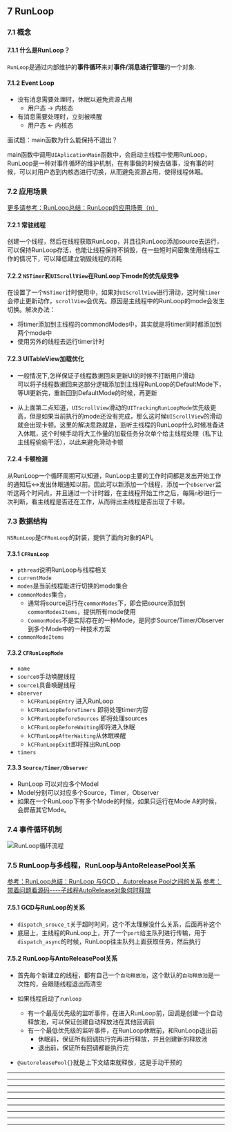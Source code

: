 ## 7 RunLoop


### 7.1 概念

#### 7.1.1 什么是RunLoop？

`RunLoop`是通过内部维护的**事件循环**来对**事件/消息进行管理**的一个对象.

#### 7.1.2 Event Loop

- 没有消息需要处理时，休眠以避免资源占用
	- 用户态 -> 内核态
- 有消息需要处理时，立刻被唤醒
	- 用户态 <- 内核态


面试题：main函数为什么能保持不退出？

main函数中调用`UIAplicationMain`函数中，会启动主线程中使用RunLoop，RunLoop是一种对事件循环的维护机制，在有事做的时候去做事，没有事的时候，可以对用户态到内核态进行切换，从而避免资源占用，使得线程休眠。

### 7.2 应用场景

[更多请参考：RunLoop总结：RunLoop的应用场景（n）](https://cloud.tencent.com/developer/article/1192474)

#### 7.2.1 常驻线程

创建一个线程，然后在线程获取RunLoop，并且往RunLoop添加source去运行，可以保持RunLoop存活，也能让线程保持不销毁，在一些短时间密集使用线程工作的情况下，可以降低建立销毁线程的消耗

#### 7.2.2 `NSTimer`和`UIScrollView`在RunLoop下mode的优先级竞争

在设置了一个`NSTimer`计时使用中，如果对`UIScrollView`进行滑动，这时候`timer`会停止更新动作，`scrollView`会优先。原因是主线程中的RunLoop的mode会发生切换。解决办法：

- 将timer添加到主线程的commondModes中，其实就是将timer同时都添加到两个mode中
- 使用另外的线程去运行timer计时

#### 7.2.3 UITableView加载优化

- 一般情况下,怎样保证子线程数据回来更新UI的时候不打断用户滑动<br>
可以将子线程数据回来这部分逻辑添加到主线程RunLoop的DefaultMode下，等UI更新完，重新回到DefaultMode的时候，再更新

- 从上面第二点知道，`UIScrollView`滑动的`UITrackingRunLoopMode`优先级更高，但是如果当前执行的mode还没有完成，那么这时候`UIScrollView`的滑动就会出现卡顿。这里的解决思路就是，监听主线程的RunLoop什么时候准备进入休眠，这个时候手动将大工作量的加载任务分次单个给主线程处理（私下让主线程偷偷干活），以此来避免滑动卡顿


#### 7.2.4 卡顿检测

从RunLoop一个循环周期可以知道，RunLoop主要的工作时间都是发出开始工作的通知后<->发出休眠通知以前。因此可以新添加一个线程，添加一个`observer`监听这两个时间点，并且通过一个计时器，在主线程开始工作之后，每隔`n`秒进行一次判断，看主线程是否还在工作，从而得出主线程是否出现了卡顿。


### 7.3 数据结构

`NSRunLoop`是`CFRunLoop`的封装，提供了面向对象的API。


#### 7.3.1 `CFRunLoop`

- `pthread`说明RunLoop与线程相关
- `currentMode`
- `modes`是当前线程能进行切换的mode集合
- `commonModes`集合，
	- 通常将source运行在`commonModes`下，即会把source添加到`commonModesItems`，提供所有mode使用
	- `CommonModes`不是实际存在的一种Mode，是同步Source/Timer/Observer到多个Mode中的一种技术方案
- `commonModeItems`

#### 7.3.2 `CFRunLoopMode`

- `name`
- `source0`手动唤醒线程
- `source1`具备唤醒线程
- `observer`
	- `kCFRunLoopEntry` 进入RunLoop
	- `kCFRunLoopBeforeTimers` 即将处理timer内容
	- `kCFRunLoopBeforeSources` 即将处理sources
	- `kCFRunLoopBeforeWaiting`即将进入休眠
	- `kCFRunLoopAfterWaiting`从休眠唤醒
	- `kCFRunLoopExit`即将推出RunLoop
- `timers`

#### 7.3.3 `Source/Timer/Observer`

- RunLoop 可以对应多个Model
- Model分别可以对应多个Source，Timer，Observer
- 如果在一个RunLoop下有多个Mode的时候，如果只运行在Mode A的时候，会屏蔽其它Mode。


### 7.4 事件循环机制

![RunLoop循环流程](https://github.com/dannyCaiHaoming/MyGitProfject/blob/master/iOS%E9%9D%A2%E8%AF%95%E5%87%86%E5%A4%87/images/7/RunLoop%E5%BE%AA%E7%8E%AF%E6%B5%81%E7%A8%8B.png)


### 7.5 RunLoop与多线程，RunLoop与AntoReleasePool关系

[参考：RunLoop总结：RunLoop 与GCD 、Autorelease Pool之间的关系](https://cloud.tencent.com/developer/article/1192476)
[参考：带着问题看源码----子线程AutoRelease对象何时释放](https://suhou.github.io/2018/01/21/%E5%B8%A6%E7%9D%80%E9%97%AE%E9%A2%98%E7%9C%8B%E6%BA%90%E7%A0%81----%E5%AD%90%E7%BA%BF%E7%A8%8BAutoRelease%E5%AF%B9%E8%B1%A1%E4%BD%95%E6%97%B6%E9%87%8A%E6%94%BE/)

#### 7.5.1 GCD与RunLoop的关系

- `dispatch_srouce_t`关于超时时间，这个不太理解没什么关系，后面再补这个
- 底层上，主线程的RunLoop上，开了一个`port`给主队列进行传输，用于`dispatch_async`的时候，RunLoop往主队列上面获取任务，然后执行



#### 7.5.2 RunLoop与AntoReleasePool关系
- 首先每个新建立的线程，都有自己一个`自动释放池`，这个默认的`自动释放池`是一次性的，会跟随线程退出而清空

- 如果线程启动了`runloop`
	- 有一个最高优先级的监听事件，在进入RunLoop前，回调是创建一个自动释放池，可以保证创建自动释放池在其他回调前
	- 有一个最低优先级的监听事件，在RunLoop休眠前，和RunLoop退出前
		- 休眠前，保证所有回调执行完再进行释放，并且创建新的释放池
		- 退出前，保证所有回调都能执行完
- `@autoreleasePool{}`就是上下文结束就释放，这是手动干预的


 


-----
-----
-----
-----
-----
-----
-----
-----
-----